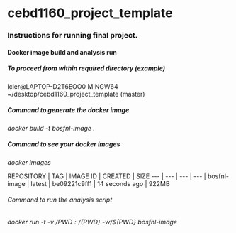 # cebd1160_project_template

### Instructions for running final project.


#### Docker image build and analysis run

##### To proceed from within required directory (example)
lcler@LAPTOP-D2T6EOO0 MINGW64 ~/desktop/cebd1160_project_template (master)

##### Command to generate the docker image
*docker build -t bosfnl-image .*

##### Command to see your docker images
*docker images*

REPOSITORY     |       TAG        |         IMAGE ID     |       CREATED     |        SIZE
--- | --- | --- | --- | 
bosfnl-image   |       latest     |         be09221c9ff1 |       14 seconds ago |     922MB

###### Command to run the analysis script
*docker run -t -v /${PWD}:/${PWD} -w/${PWD} bosfnl-image*
